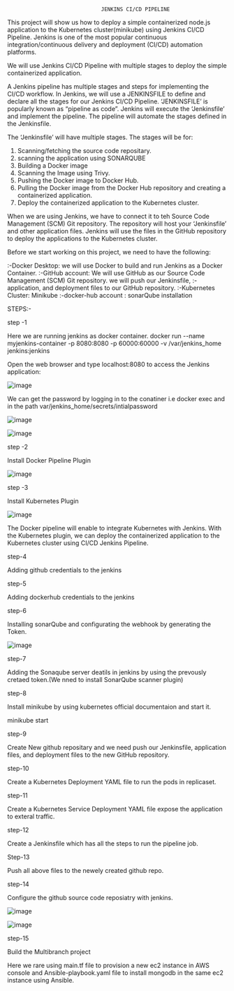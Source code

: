                                  JENKINS CI/CD PIPELINE


This project will show us  how to deploy a simple containerized  node.js application to the Kubernetes cluster(minikube) using Jenkins CI/CD Pipeline. Jenkins is one of the most popular continuous integration/continuous delivery and deployment (CI/CD) automation platforms. 

We will use Jenkins CI/CD Pipeline with multiple stages to deploy the simple containerized application.

A Jenkins pipeline has multiple stages and steps for implementing the CI/CD workflow. In Jenkins, we will use a JENKINSFILE to define and declare all the stages for our Jenkins CI/CD Pipeline. ‘JENKINSFILE’ is popularly known as “pipeline as code”. Jenkins will execute the ‘Jenkinsfile’ and implement the pipeline. The pipeline will automate the stages defined in the Jenkinsfile. 


The  ‘Jenkinsfile’ will have multiple stages. The stages will be for:


   1. Scanning/fetching the source code repositary.
   2. scanning the application using SONARQUBE
   3. Building a Docker image
   4. Scanning the Image using Trivy.
   5. Pushing the Docker image to Docker Hub.
   6. Pulling the Docker image from the Docker Hub repository and creating a containerized application.
   7. Deploy the containerized application to the Kubernetes cluster. 


 When we are using Jenkins, we have to connect it to teh  Source Code Management (SCM) Git repository. The repository will host your ‘Jenkinsfile’ and other application files. Jenkins will use the files in the GitHub repository to deploy the applications to the Kubernetes cluster.


Before we start working on this project, we need to have the following:

:-Docker Desktop: we will use Docker to build and run Jenkins as a Docker Container. 
:-GitHub account: We will use GitHub as our Source Code Management (SCM) Git repository. we will push our Jenkinsfile, :-application, and deployment files to our GitHub repository. 
:-Kubernetes Cluster: Minikube
:-docker-hub account
: sonarQube installation

STEPS:-

step -1

Here we are running jenkins as docker container.
docker run --name myjenkins-container -p 8080:8080 -p 60000:60000 -v /var/jenkins_home jenkins:jenkins

Open the  web browser and type localhost:8080 to access the Jenkins application:


![image](https://github.com/srinibasswain/ybrant-test/assets/51942428/34fdb559-82d4-48e6-9e53-be3aa29c5c7e)


We can get the password by logging in to the conatiner i.e docker exec and in the path var/jenkins_home/secrets/intialpassword

![image](https://github.com/srinibasswain/ybrant-test/assets/51942428/52cdaaa4-5b1f-4ac8-90ce-822b98b2023e)


![image](https://github.com/srinibasswain/ybrant-test/assets/51942428/619324a5-689b-4de2-9461-322682a6ea22)



step -2

Install Docker Pipeline Plugin


![image](https://github.com/srinibasswain/ybrant-test/assets/51942428/31128314-61f4-4c48-b7e3-3f3a3328d9ac)


step -3

Install Kubernetes Plugin

![image](https://github.com/srinibasswain/ybrant-test/assets/51942428/14c1debf-7488-42dc-8750-721a56684af0)



The Docker pipeline will enable to integrate Kubernetes with Jenkins. With the Kubernetes plugin, we can deploy the containerized application to the Kubernetes cluster using CI/CD Jenkins Pipeline.

step-4

Adding github credentials to the jenkins

step-5

Adding dockerhub credentials to the jenkins

step-6

Installing sonarQube and configurating the webhook by generating the Token.

![image](https://github.com/srinibasswain/ybrant-test/assets/51942428/9e898086-da3e-4eda-bbf6-10b85ea89e9f)


step-7

Adding the Sonaqube server deatils in jenkins by using the prevously cretaed token.(We nned to install SonarQube scanner plugin)


step-8

Install minikube  by using kubernetes official documentaion and start it.

minikube start


step-9

Create New github repositary and we need  push our Jenkinsfile, application files, and deployment files to the new GitHub repository.

step-10

 Create a Kubernetes Deployment YAML file to run the pods in replicaset.

step-11

 Create a Kubernetes Service Deployment YAML file expose the application to exteral traffic.

step-12


Create a Jenkinsfile  which has all the steps to run the pipeline job.

Step-13

Push all above files to the newely created github repo.

step-14

Configure the github source code reposiatry with jenkins.

![image](https://github.com/srinibasswain/ybrant-test/assets/51942428/1d4c5522-cfd6-4b52-b159-245d41b0a114)


![image](https://github.com/srinibasswain/ybrant-test/assets/51942428/8018db32-6147-4901-83f5-1f83e903a468)



step-15

Build the Multibranch project



Here we rare using main.tf file to provision a new ec2 instance in AWS console and Ansible-playbook.yaml file to install mongodb in the same ec2 instance using Ansible.


